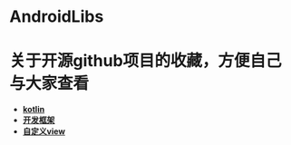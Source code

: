 # AndroidLibs

# 关于开源github项目的收藏，方便自己与大家查看

* [**kotlin**](https://github.com/GuoYangGit/AndroidLibs/tree/master/kotlin)
* [**开发框架**](https://github.com/GuoYangGit/AndroidLibs/tree/master/%E6%A1%86%E6%9E%B6)
* [**自定义view**](https://github.com/GuoYangGit/AndroidLibs/tree/master/%E8%87%AA%E5%AE%9A%E4%B9%89view)